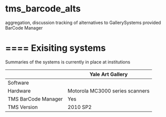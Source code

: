 tms_barcode_alts
================

aggregation, discussion tracking of alternatives to GallerySystems provided BarCode Manager


====
Exisiting systems 
====
Summaries of the systems is currently in place at institutions 

| | Yale Art Gallery | 
|----|-----|
| Software | |
| Hardware | Motorola MC3000 series scanners |
| TMS BarCode Manager | Yes |
| TMS Version | 2010 SP2 |
